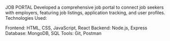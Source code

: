 JOB PORTAL
 Developed a comprehensive job portal to connect job seekers with employers, featuring job listings, application tracking, and user profiles.
 Technologies Used:

Frontend: HTML, CSS, JavaScript, React 
Backend: Node.js, Express
Database: MongoDB, SQL
Tools: Git, Postman

